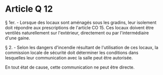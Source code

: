 # Article Q 12

§ 1er. - Lorsque des locaux sont aménagés sous les gradins, leur isolement doit répondre aux prescriptions de l'article CO 15. Ces locaux doivent être ventilés naturellement sur l'extérieur, directement ou par l'intermédiaire d'une gaine.

§ 2. - Selon les dangers d'incendie résultant de l'utilisation de ces locaux, la commission locale de sécurité doit déterminer les conditions dans lesquelles leur communication avec la salle peut être autorisée.

En tout état de cause, cette communication ne peut être directe.

